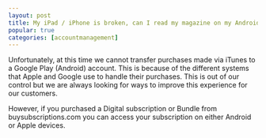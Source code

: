 ```yaml
---
layout: post
title: My iPad / iPhone is broken, can I read my magazine on my Android device?
popular: true
categories: [accountmanagement]
---
```

Unfortunately, at this time we cannot transfer purchases made via iTunes to a Google Play (Android) account. This is because of the different systems that Apple and Google use to handle their purchases. This is out of our control but we are always looking for ways to improve this experience for our customers.

However, if you purchased a Digital subscription or Bundle from buysubscriptions.com you can access your subscription on either Android or Apple devices.
